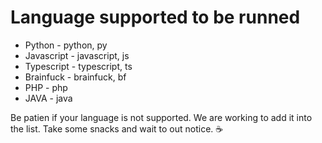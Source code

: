 # Language supported to be runned

* Python - python, py
* Javascript - javascript, js
* Typescript - typescript, ts
* Brainfuck - brainfuck, bf
* PHP - php
* JAVA - java


Be patien if your language is not supported. We are working to add it into the list. Take some snacks and wait to out notice. ☕️